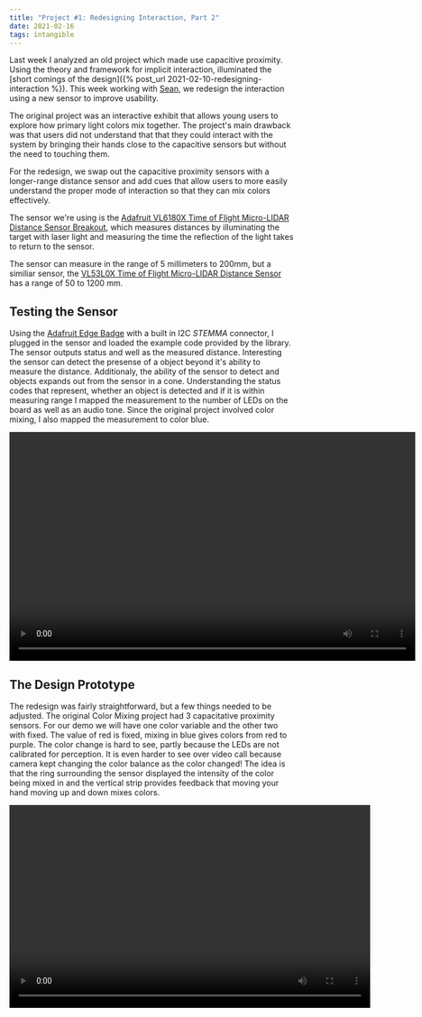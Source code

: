 ```yaml
---
title: "Project #1: Redesigning Interaction, Part 2"
date: 2021-02-16
tags: intangible
---
```

Last week I analyzed an old project which made use capacitive proximity. Using the theory and framework for implicit interaction, illuminated the [short comings of the design]({% post_url 2021-02-10-redesigning-interaction %}). This week working with [Sean](https://szhu.github.io/itp-blog/), we redesign the interaction using a new sensor to improve usability.

The original project was an interactive exhibit that allows young users to explore how primary light colors mix together. The project&#39;s main drawback was that users did not understand that that they could interact with the system by bringing their hands close to the capacitive sensors but without the need to touching them.

For the redesign, we swap out the capacitive proximity sensors with a longer-range distance sensor and add cues that allow users to more easily understand the proper mode of interaction so that they can mix colors effectively.

The sensor we&#39;re using is the [Adafruit VL6180X Time of Flight Micro-LIDAR Distance Sensor Breakout](https://learn.adafruit.com/adafruit-vl6180x-time-of-flight-micro-lidar-distance-sensor-breakout/overview), which measures distances by illuminating the target with laser light and measuring the time the reflection of the light takes to return to the sensor. 

The sensor can measure in the range of 5 millimeters to 200mm, but a similiar sensor, the [VL53L0X Time of Flight Micro-LIDAR Distance Sensor](https://learn.adafruit.com/adafruit-vl53l0x-micro-lidar-distance-sensor-breakout) has a range of 50 to 1200 mm.

## Testing the Sensor

Using the [Adafruit Edge Badge](https://www.adafruit.com/product/4400) with a built in I2C *STEMMA* connector, I plugged in the sensor and loaded the example code provided by the library. The sensor outputs status and well as the measured distance. Interesting the sensor can detect the presense of a object beyond it's ability to measure the distance. Additionaly, the ability of the sensor to detect and objects expands out from the sensor in a cone. Understanding the status codes that represent, whether an object is detected and if it is within measuring range I mapped the measurement to the number of LEDs on the board as well as an audio tone. Since the original project involved color mixing, I also mapped the measurement to color blue.

<video width="720" height="406" controls>
    <source src="/images/vl6180x.mp4" type="video/mp4">
    Video tag not supported.
</video>

## The Design Prototype
The redesign was fairly straightforward, but a few things needed to be adjusted. The original Color Mixing project had 3 capacitative proximity sensors. For our demo we will have one color variable and the other two with fixed. The value of red is fixed, mixing in blue gives colors from red to purple. The color change is hard to see, partly because the LEDs are not calibrated for perception. It is even harder to see over video call because camera kept changing the color balance as the color changed! The idea is that the ring surrounding the sensor displayed the intensity of the color being mixed in and the vertical strip provides feedback that moving your hand moving up and down mixes colors.

<video width="640" height="360" controls>
    <source src="/images/colorMix3.mov"  type="video/mp4">
    Video tag not supported.
</video>
